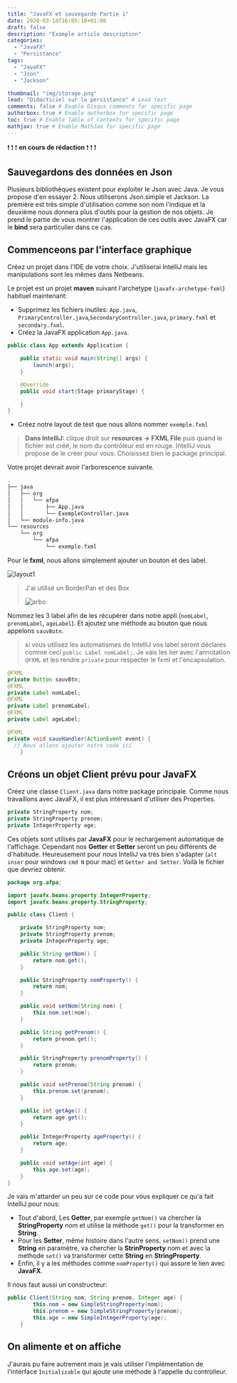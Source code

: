 ```yaml
---
title: "JavaFX et sauvegarde Partie 1"
date: 2020-03-16T16:05:18+01:00
draft: false
description: "Example article description"
categories:
  - "JavaFX"
  - "Persistance"
tags:
  - "JavaFX"
  - "Json"
  - "Jackson"

thumbnail: "img/storage.png"
lead: "Didacticiel sur la persistance" # Lead text
comments: false # Enable Disqus comments for specific page
authorbox: true # Enable authorbox for specific page
toc: true # Enable Table of Contents for specific page
mathjax: true # Enable MathJax for specific page
---
```


:exclamation: :exclamation: :exclamation: **en cours de rédaction** :exclamation: :exclamation: :exclamation:

## Sauvegardons des données en Json

Plusieurs bibliothèques existent pour exploiter le Json avec Java. Je vous propose d'en essayer 2. Nous utiliserons Json.simple et Jackson. La première est très simple d'utilisation comme son nom l'indique et la deuxième nous donnera plus d'outils pour la gestion de nos objets. Je prend le partie de vous montrer l'application de ces outils avec JavaFX car le **bind** sera particulier dans ce cas.

## Commenceons par l'interface graphique

Créez un projet dans l'IDE de votre choix. J'utiliserai IntelliJ mais les manipulations sont les mêmes dans Netbeans.

Le projet est un projet **maven** suivant l'archetype (`javafx-archetype-fxml`) habituel maintenant:

- Supprimez les fichiers inutiles: `App.java`, `PrimaryController.java`,`SecondaryController.java`, `primary.fxml` et `secondary.fxml`.
- Créez la JavaFX application `App.java`.

```java
public class App extends Application {

    public static void main(String[] args) {
        launch(args);
    }

    @Override
    public void start(Stage primaryStage) {

    }
}
```

- Créez notre layout de test que nous allons nommer `exemple.fxml`

> **Dans IntelliJ:** clique droit sur **resources → FXML File** puis quand le fichier est créé, le nom du contrôleur est en rouge. IntelliJ vous propose de le créer pour vous. Choisissez bien le package principal.

Votre projet devrait avoir l'arborescence suivante.

``` zsh
.
├── java
│   ├── org
│   │   └── afpa
│   │       ├── App.java
│   │       └── ExempleController.java
│   └── module-info.java
└── resources
    └── org
        └── afpa
            └── exemple.fxml
```

Pour le **fxml**, nous allons simplement ajouter un bouton et des label.

![layout1](/img/JavaFX_Json/jfxjson1.png)

<!-- ```xml
<BorderPane prefHeight="257.0" prefWidth="373.0" xmlns="http://javafx.com/javafx/11.0.1" xmlns:fx="http://javafx.com/fxml/1" fx:controller="org.afpa.ExempleController">
   <left>
      <VBox layoutX="48.0" layoutY="63.0" spacing="20.0">
         <children>
            <Button text="Sauver" />
         </children>
         <padding>
            <Insets bottom="10.0" left="10.0" right="10.0" top="10.0" />
         </padding>
      </VBox>
   </left>
   <top>
      <Label text="Mon appli d'Exemple" BorderPane.alignment="CENTER">
         <font>
            <Font name="System Bold" size="24.0" />
         </font>
      </Label>
   </top>
   <center>
      <HBox prefHeight="371.0" prefWidth="284.0">
         <VBox prefHeight="371.0" prefWidth="136.0" spacing="20.0" BorderPane.alignment="CENTER">
            <children>
               <Label text="Nom">
                  <font>
                     <Font name="System Bold" size="13.0" />
                  </font>
               </Label>
               <Label layoutX="10.0" layoutY="10.0" text="Prénom">
                  <font>
                     <Font name="System Bold" size="13.0" />
                  </font>
               </Label>
               <Label layoutX="10.0" layoutY="10.0" text="âge">
                  <font>
                     <Font name="System Bold" size="13.0" />
                  </font>
               </Label>
            </children>
            <padding>
               <Insets bottom="30.0" left="30.0" right="30.0" top="30.0" />
            </padding>
         </VBox>
         <VBox prefHeight="200.0" prefWidth="100.0" spacing="20.0" BorderPane.alignment="CENTER">
            <children>
               <Label text="Label" />
               <Label layoutX="10.0" layoutY="10.0" text="Label" />
               <Label layoutX="10.0" layoutY="10.0" text="Label" />
            </children>
            <padding>
               <Insets bottom="30.0" left="30.0" right="30.0" top="30.0" />
            </padding>
         </VBox>
      </HBox>
   </center>
</BorderPane>
``` -->
> J'ai utilisé un BorderPan et des Box
>
> ![arbo](/img/JavaFX_Json/jfxjson2.png)

Nommez les 3 label afin de les récupérer dans notre appli (`nomLabel`, `prenomLabel`, `ageLabel`). Et ajoutez une méthode au bouton que nous appelons `sauvButn`.

> si vous utilisez les automatismes de IntelliJ vos label seront déclarés comme ceci `public Label nomLabel;`. Je vais les lier avec l'annotation `@FXML` et les rendre `private` pour respecter le fxml et l'encapsulation.

```java
@FXML
private Button sauvBtn;
@FXML
private Label nomLabel;
@FXML
private Label prenomLabel;
@FXML
private Label ageLabel;

@FXML
private void sauvHandler(ActionEvent event) {
  // Nous allons ajouter notre code ici
    }
```

## Créons un objet Client prévu pour JavaFX

Créez une classe `Client.java` dans notre package principale. Comme nous travaillons avec JavaFX, il est plus intéressant d'utiliser des Properties.

```java
private StringProperty nom;
private StringProperty prenom;
private IntegerProperty age;
```

Ces objets sont utilisés par **JavaFX** pour le rechargement automatique de l'affichage. Cependant nos **Getter** et **Setter** seront un peu différents de d'habitude. Heureusement pour nous IntelliJ va très bien s'adapter (`alt inser` pour windows `cmd N` pour mac) et `Getter and Setter`. Voilà le fichier que devriez obtenir.

```java
package org.afpa;

import javafx.beans.property.IntegerProperty;
import javafx.beans.property.StringProperty;

public class Client {

    private StringProperty nom;
    private StringProperty prenom;
    private IntegerProperty age;

    public String getNom() {
        return nom.get();
    }

    public StringProperty nomProperty() {
        return nom;
    }

    public void setNom(String nom) {
        this.nom.set(nom);
    }

    public String getPrenom() {
        return prenom.get();
    }

    public StringProperty prenomProperty() {
        return prenom;
    }

    public void setPrenom(String prenom) {
        this.prenom.set(prenom);
    }

    public int getAge() {
        return age.get();
    }

    public IntegerProperty ageProperty() {
        return age;
    }

    public void setAge(int age) {
        this.age.set(age);
    }
}
```

Je vais m'attarder un peu sur ce code pour vous expliquer ce qu'a fait IntelliJ pour nous:

- Tout d'abord, Les **Getter**, par exemple `getNom()` va chercher la **StringProperty** nom et utilise la méthode `get()` pour la transformer en **String**.
- Pour les **Setter**, même histoire dans l'autre sens. `setNom()` prend une **String** en paramètre, va chercher la **StrinProperty** nom et avec la methode `set()` va transformer cette **String** en **StringProperty**.
- Enfin, il y a les méthodes comme `nomProperty()` qui assure le lien avec **JavaFX**.

Il nous faut aussi un constructeur:

```java
public Client(String nom, String prenom, Integer age) {
        this.nom = new SimpleStringProperty(nom);
        this.prenom = new SimpleStringProperty(prenom);
        this.age = new SimpleIntegerProperty(age);
    }
```

## On alimente et on affiche

J'aurais pu faire autrement mais je vais utiliser l'implémentation de l'interface `Initializable` qui ajoute une méthode à l'appelle du controlleur.
